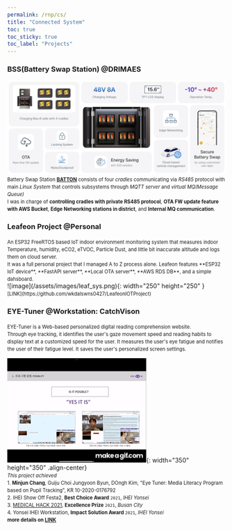 ```yaml
---
permalink: /rnp/cs/
title: "Connected System"
toc: true
toc_sticky: true
toc_label: "Projects"
---
```


### BSS(Battery Swap Station) @DRIMAES
![image](/assets/images/bss.png)
<br>
<span style="font-size:0.8em;">
Battery Swap Station **[BATTON](https://drimaes.com/solution-bss/)** consists of four *cradles* communicating via *RS485* protocol with main *Linux System* that controls subsystems through *MQTT server* and *virtual MQ(Message Queue)*<br>
I was in charge of **controlling cradles with private RS485 protocol**, **OTA FW update feature with AWS Bucket**, **Edge Networking stations in district**, and **Internal MQ communication**.
</span>

### Leafeon Project @Personal
<span style="font-size:0.8em;">
An ESP32 FreeRTOS based IoT indoor environment monitoring system that measures indoor Temperature, humidity, eCO2, eTVOC, Particle Dust, and little bit inaccurate altitude and logs them on cloud server.
<br> It was a full personal project that I managed A to Z process alone. Leafeon features **ESP32 IoT device**, **FastAPI server**, **Local OTA server**, **AWS RDS DB**, and a simple dahsboard.<br>
</span>
![image](/assets/images/leaf_sys.png){: width="250" height="250" }<br>
<span style="font-size:0.8em;">
[LINK](https://github.com/wkdalswns0427/LeafeonIOTProject)
</span>

### EYE-Tuner @Workstation: CatchVison
<span style="font-size:0.8em;">
EYE-Tuner is a Web-based personalized digital reading comprehension website.
<br>
Through eye tracking, it identifies the user's gaze movement speed and reading habits to display text at a customized speed for the user. It measures the user's eye fatigue and notifies the user of their fatigue level. It saves the user's personalized screen settings.
</span>

![gif](/assets/images/workstation.gif){: width="350" height="350" .align-center}
<br>
<span style="font-size:0.8em;">
    *This project achieved*<br>
    1. **Minjun Chang**, Guiju Choi Jungyoon Byun, DOngh Kim, "Eye Tuner: Media Literacy Program based on Pupil Tracking", KR 10-2020-0176792<br>
    2. IHEI Show Off Festa2, **Best Choice Award** `2021`, *IHEI Yonsei*<br>
    3. [MEDICAL HACK 2021](https://www.all-con.co.kr/uni_contest/467239), **Excellence Prize** `2021`, *Busan City*<br>
    4. Yonsei IHEI Workstation, **Impact Solution Award** `2021`, *IHEI Yonsei*
    <br>
    **more details on [LINK](https://github.com/Eye-Tuner/Eye-Tuner)**
</span>
